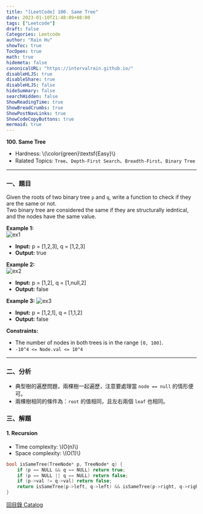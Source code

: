 ```yaml
---
title: "[LeetCode] 100. Same Tree"
date: 2023-01-10T21:48:09+08:00
tags: ["Leetcode"]
draft: false
Categories: Leetcode
author: "Rain Hu"
showToc: true
TocOpen: true
math: true
hidemeta: false
canonicalURL: "https://intervalrain.github.io/"
disableHLJS: true
disableShare: true
disableHLJS: false
hideSummary: false
searchHidden: false
ShowReadingTime: true
ShowBreadCrumbs: true
ShowPostNavLinks: true
ShowCodeCopyButtons: true
mermaid: true
---
```

**100. Same Tree**
+ Hardness: \\(\color{green}\textsf{Easy}\\)
+ Ralated Topics: `Tree`、`Depth-First Search`、`Breadth-First`、`Binary Tree`
---
### 一、題目
Given the roots of two binary tree `p` and `q`, write a function to check if they are the same or not.  
Two binary tree are considered the same if they are structurally iedntical, and the nodes have the same value.

**Example 1:**  
![ex1](https://assets.leetcode.com/uploads/2020/12/20/ex1.jpg)
+ **Input:** p = [1,2,3], q = [1,2,3]
+ **Output:** true   

**Example 2:**  
![ex2](https://assets.leetcode.com/uploads/2020/12/20/ex2.jpg)
+ **Input:** p = [1,2], q = [1,null,2]
+ **Output:** false

**Example 3:**
![ex3](https://assets.leetcode.com/uploads/2020/12/20/ex3.jpg)
+ **Input:** p = [1,2,1], q = [1,1,2]
+ **Output:** false

**Constraints:** 
+ The number of nodes in both trees is in the range `[0, 100]`.
+ `-10^4 <= Node.val <= 10^4`

---

### 二、分析
+ 典型樹的遍歷問題，兩棵樹一起遍歷，注意要處理當 `node == null` 的情形便可。
+ 兩棵樹相同的條件為：`root` 的值相同，且左右兩個 `leaf` 也相同。

### 三、解題
#### 1. Recursion
+ Time complexity: \\(O(n)\\)
+ Space complexity: \\(O(1)\\)
```C++
bool isSameTree(TreeNode* p, TreeNode* q) {
    if (p == NULL && q == NULL) return true;
    if (p == NULL || q == NULL) return false;
    if (p->val != q->val) return false;
    return isSameTree(p->left, q->left) && isSameTree(p->right, q->right);
}

```
[回目錄 Catalog](/posts/leetcode)

